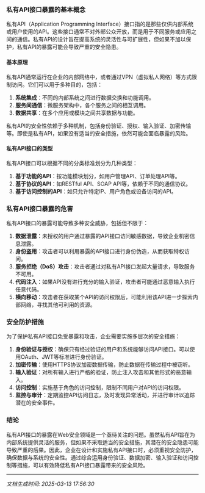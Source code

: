 ### 私有API接口暴露的基本概念

私有API（Application Programming Interface）接口指的是那些仅供内部系统或用户使用的API。这些接口通常不对外部公众开放，而是用于不同服务或应用之间的通信。私有API的设计旨在提高系统的灵活性与可扩展性，但如果不加以保护，私有API的暴露可能会导致严重的安全隐患。

#### 基本原理

私有API通常运行在企业的内部网络中，或者通过VPN（虚拟私人网络）等方式限制访问。它们可以用于多种目的，包括：

1. **系统集成**：不同的内部系统之间进行数据交换和功能调用。
2. **服务间通信**：微服务架构中，各个服务之间的相互调用。
3. **数据共享**：在多个应用或模块之间共享数据与功能。

私有API的安全性依赖于多种机制，包括身份验证、授权、输入验证、加密传输等。即使是私有API，如果没有适当的安全措施，依然可能会面临暴露的风险。

#### 私有API接口的类型

私有API接口可以根据不同的分类标准划分为几种类型：

1. **基于功能的API**：按功能模块划分，如用户管理API、订单处理API等。
2. **基于协议的API**：如RESTful API、SOAP API等，依赖于不同的通信协议。
3. **基于访问控制的API**：如只允许特定IP、用户角色或设备访问的API。

### 私有API接口暴露的危害

私有API接口的暴露可能导致多种安全威胁，包括但不限于：

1. **数据泄露**：未授权的用户通过暴露的API接口访问敏感数据，导致企业机密信息泄露。
2. **身份盗用**：攻击者可以利用暴露的API接口进行身份伪造，从而获取特权访问。
3. **服务拒绝（DoS）攻击**：攻击者通过对私有API接口发起大量请求，导致服务不可用。
4. **代码注入**：如果API没有进行充分的输入验证，攻击者可能通过恶意输入执行任意代码。
5. **横向移动**：攻击者在获取某个API的访问权限后，可能利用该API进一步探索内部网络，寻找其他可利用的资源。

### 安全防护措施

为了保护私有API接口免受暴露和攻击，企业需要实施多层次的安全措施：

1. **身份验证与授权**：确保只有经过验证的用户和系统能够访问API接口。可以使用OAuth、JWT等标准进行身份验证。
2. **加密传输**：使用HTTPS协议加密数据传输，防止数据在传输过程中被窃听。
3. **输入验证**：对所有输入进行严格的验证，防止注入攻击和其他形式的恶意输入。
4. **访问控制**：实施基于角色的访问控制，限制不同用户对API的访问权限。
5. **监控与审计**：定期监控API访问日志，及时发现异常活动，并进行审计以追踪潜在的安全事件。

### 结论

私有API接口的暴露在Web安全领域是一个亟待关注的问题。虽然私有API旨在为内部系统提供灵活的服务，但如果不采取适当的安全措施，其潜在的安全隐患可能导致严重的后果。因此，企业在设计和实施私有API接口时，必须重视安全防护，确保数据与系统的安全性。通过综合运用身份验证、数据加密、输入验证和访问控制等措施，可以有效降低私有API接口暴露带来的安全风险。

---

*文档生成时间: 2025-03-13 17:56:30*












